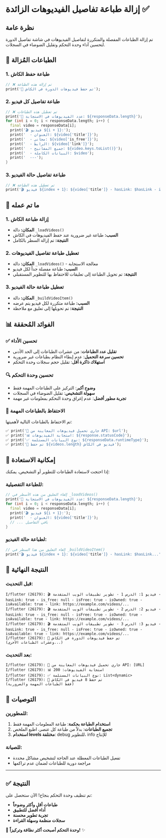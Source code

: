 # إزالة طباعة تفاصيل الفيديوهات الزائدة ✅

## نظرة عامة
تم إزالة الطباعات المفصلة والمتكررة لتفاصيل الفيديوهات في شاشة تفاصيل الدورة لتحسين أداء وحدة التحكم وتقليل الضوضاء في السجلات.

## 🚫 الطباعات المُزالة

### 1. **طباعة حفظ الكاش**
```dart
// ❌ تم إزالة هذه الطباعة
print('💾 تم حفظ فيديوهات الدورة في الكاش');
```

### 2. **طباعة تفاصيل كل فيديو**
```dart
// ❌ تم تعطيل هذه الطباعات
print('📝 عدد الفيديوهات في الاستجابة: ${responseData.length}');
for (int i = 0; i < responseData.length; i++) {
  final video = responseData[i];
  print('🎬 فيديو ${i + 1}:');
  print('  - العنوان: ${video['title']}');
  print('  - مجاني: ${video['is_free']}');
  print('  - الرابط: ${video['link']}');
  print('  - جميع المفاتيح: ${video.keys.toList()}');
  print('  - البيانات الكاملة: $video');
  print('  ---');
}
```

### 3. **طباعة تفاصيل حالة الفيديو**
```dart
// ❌ تم تعطيل هذه الطباعة
print('🎬 فيديو ${index + 1}: ${video['title']} - hasLink: $hasLink - is_free: ${video['is_free']} - isFree: $isFree - isOwned: $isOwned - isAvailable: $isVideoAvailable - link: ${video['link']}');
```

## 🔧 ما تم عمله

### 1. **إزالة طباعة الكاش**
- **المكان:** دالة `_loadVideos()`
- **السبب:** طباعة غير ضرورية عند حفظ الفيديوهات في الكاش
- **النتيجة:** تم إزالة السطر بالكامل

### 2. **تعطيل طباعة تفاصيل الفيديوهات**
- **المكان:** دالة `_loadVideos()` - معالجة الاستجابة
- **السبب:** طباعة مفصلة جداً لكل فيديو
- **النتيجة:** تم تحويل الطباعة إلى تعليقات للاحتفاظ بها للتطوير المستقبلي

### 3. **تعطيل طباعة حالة الفيديو**
- **المكان:** دالة `_buildVideoItem()` 
- **السبب:** طباعة متكررة لكل فيديو يتم عرضه
- **النتيجة:** تم تحويلها إلى تعليق مع ملاحظة

## 📊 الفوائد المُحققة

### ✅ **تحسين الأداء**
- **تقليل عدد الطباعات**: من عشرات الطباعات إلى الحد الأدنى
- **تحسين سرعة التحميل**: عدم إبطاء النظام بطباعات غير ضرورية
- **استهلاك ذاكرة أقل**: تقليل حجم سجلات وحدة التحكم

### 🔍 **تحسين وحدة التحكم**
- **وضوح أكبر**: التركيز على الطباعات المهمة فقط
- **سهولة التشخيص**: تقليل الضوضاء في السجلات
- **تجربة مطور أفضل**: عدم إغراق وحدة التحكم بمعلومات غير مهمة

### 🎯 **الاحتفاظ بالطباعات المهمة**
تم الاحتفاظ بالطباعات التالية لأهميتها:
```dart
✅ print('🎥 جاري تحميل فيديوهات المعاينة من API: $url');
✅ print('📊 استجابة الفيديوهات: ${response.statusCode}');
✅ print('✅ نوع البيانات المستلمة: ${responseData.runtimeType}');
✅ print('💾 تم حفظ ${videos.length} فيديو في الكاش');
```

## 🔄 إمكانية الاستعادة

إذا احتجت لاستعادة الطباعات للتطوير أو التشخيص، يمكنك:

### للطباعة التفصيلية:
```dart
// إلغاء التعليق من هذه الأسطر في _loadVideos()
print('📝 عدد الفيديوهات في الاستجابة: ${responseData.length}');
for (int i = 0; i < responseData.length; i++) {
  final video = responseData[i];
  print('🎬 فيديو ${i + 1}:');
  print('  - العنوان: ${video['title']}');
  // ... باقي التفاصيل
}
```

### لطباعة حالة الفيديو:
```dart
// إلغاء التعليق من هذا السطر في _buildVideoItem()
print('🎬 فيديو ${index + 1}: ${video['title']} - hasLink: $hasLink...');
```

## 📱 النتيجة النهائية

### قبل التحديث:
```
I/flutter (26179): 🎬 فيديو 1: الدرس 1 - تطوير تطبيقات الويب المتقدمة - hasLink: true - is_free: null - isFree: true - isOwned: true - isAvailable: true - link: https://example.com/videos/...
I/flutter (26179): 🎬 فيديو 2: الدرس 2 - تطوير تطبيقات الويب المتقدمة - hasLink: true - is_free: null - isFree: true - isOwned: true - isAvailable: true - link: https://example.com/videos/...
I/flutter (26179): 🎬 فيديو 3: الدرس 3 - تطوير تطبيقات الويب المتقدمة - hasLink: true - is_free: null - isFree: true - isOwned: true - isAvailable: true - link: https://example.com/videos/...
I/flutter (26179): 💾 تم حفظ فيديوهات الدورة في الكاش
(وعشرات الطباعات الأخرى...)
```

### بعد التحديث:
```
I/flutter (26179): 🎥 جاري تحميل فيديوهات المعاينة من API: [URL]
I/flutter (26179): 📊 استجابة الفيديوهات: 200
I/flutter (26179): ✅ نوع البيانات المستلمة: List<dynamic>
I/flutter (26179): 💾 تم حفظ 8 فيديو في الكاش
(فقط الطباعات المهمة والضرورية)
```

## 📝 التوصيات

### للمطورين:
1. **استخدام الطباعة بحكمة**: طباعة المعلومات المهمة فقط
2. **تجميع الطباعات**: بدلاً من طباعة كل عنصر، اطبع الملخص
3. **استخدام levels مختلفة**: debug للتطوير، info للإنتاج

### للصيانة:
- تفعيل الطباعات المعطلة عند الحاجة لتشخيص مشاكل محددة
- مراجعة دورية للطباعات لضمان عدم تراكمها

---

## ✅ النتيجة

تم تنظيف وحدة التحكم بنجاح! الآن ستحصل على:
- **طباعات أقل وأكثر وضوحاً**
- **أداء أفضل للتطبيق**
- **تجربة تطوير محسنة**
- **سجلات منظمة وسهلة القراءة**

🚀 **وحدة التحكم أصبحت أكثر نظافة وتركيزاً!** ✨
